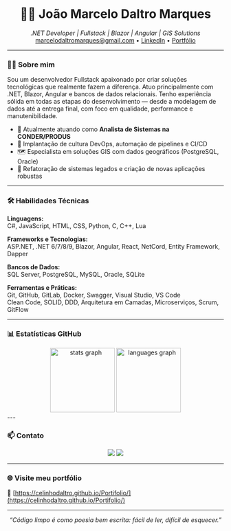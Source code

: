 <h1 align="center">👨‍💻 João Marcelo Daltro Marques</h1>
<p align="center">
  <i>.NET Developer | Fullstack | Blazor | Angular | GIS Solutions</i><br/>
  <a href="mailto:marcelodaltromarques@gmail.com">marcelodaltromarques@gmail.com</a> • 
  <a href="https://www.linkedin.com/in/joaomarcelomarques">LinkedIn</a> • 
  <a href="https://celinhodaltro.github.io/Portifolio/">Portfólio</a>
</p>

---

### 🧑‍💼 Sobre mim

Sou um desenvolvedor Fullstack apaixonado por criar soluções tecnológicas que realmente fazem a diferença. Atuo principalmente com .NET, Blazor, Angular e bancos de dados relacionais. Tenho experiência sólida em todas as etapas do desenvolvimento — desde a modelagem de dados até a entrega final, com foco em qualidade, performance e manutenibilidade.

- 💼 Atualmente atuando como **Analista de Sistemas na CONDER/PRODUS**
- 🚀 Implantação de cultura DevOps, automação de pipelines e CI/CD
- 🗺️ Especialista em soluções GIS com dados geográficos (PostgreSQL, Oracle)
- 🔁 Refatoração de sistemas legados e criação de novas aplicações robustas

---

### 🛠️ Habilidades Técnicas

**Linguagens:**  
C#, JavaScript, HTML, CSS, Python, C, C++, Lua

**Frameworks e Tecnologias:**  
ASP.NET, .NET 6/7/8/9, Blazor, Angular, React, NetCord, Entity Framework, Dapper

**Bancos de Dados:**  
SQL Server, PostgreSQL, MySQL, Oracle, SQLite

**Ferramentas e Práticas:**  
Git, GitHub, GitLab, Docker, Swagger, Visual Studio, VS Code  
Clean Code, SOLID, DDD, Arquitetura em Camadas, Microserviços, Scrum, GitFlow

---

### 📊 Estatísticas GitHub

<div align="center">
  <img src="https://github-readme-stats.vercel.app/api?username=celinhodaltro&locale=en&hide_title=false&layout=compact&card_width=320&langs_count=5&hide_border=false&include_all_commits=true" height="150" alt="stats graph"  />
  <img src="https://github-readme-stats.vercel.app/api/top-langs?username=celinhodaltro&locale=en&hide_title=false&layout=compact&card_width=320&langs_count=5&hide_border=false&include_all_commits=true" height="150" alt="languages graph"  />
</div>
---

### 📫 Contato

<div align="center">
  <a href="mailto:marcelodaltromarques@gmail.com"><img src="https://img.shields.io/badge/-Email-%23333?style=for-the-badge&logo=gmail&logoColor=white"></a>
  <a href="https://www.linkedin.com/in/joaomarcelomarques"><img src="https://img.shields.io/badge/-LinkedIn-%230077B5?style=for-the-badge&logo=linkedin&logoColor=white"></a>
</div>

---

### 🌐 Visite meu portfólio

🧭 [https://celinhodaltro.github.io/Portifolio/](https://celinhodaltro.github.io/Portifolio/)

---

<p align="center">
  <i>“Código limpo é como poesia bem escrita: fácil de ler, difícil de esquecer.”</i>
</p>
